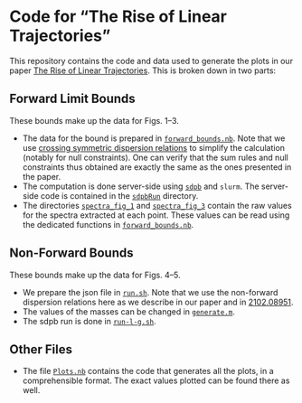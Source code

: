 # Code for “The Rise of Linear Trajectories”

This repository contains the code and data used to generate the plots in
our paper
[The Rise of Linear Trajectories](https://arxiv.org/abs/2510.07991).
This is broken down in two parts:

## Forward Limit Bounds

These bounds make up the data for Figs. 1–3.

- The data for the bound is prepared in
  [`forward_bounds.nb`](forward_bounds.nb). Note that we use
  [crossing symmetric dispersion relations](https://doi.org/10.1103/PhysRevLett.126.181601)
  to simplify the calculation (notably for null constraints). One can
  verify that the sum rules and null constraints thus obtained are
  exactly the same as the ones presented in the paper.
- The computation is done server-side using
  [`sdpb`](https://github.com/davidsd/sdpb) and `slurm`. The server-side
  code is contained in the [`sdpbRun`](sdpbRun) directory.
- The directories [`spectra_fig_1`](spectra_fig_1) and
  [`spectra_fig_3`](spectra_fig_3) contain the raw values for the
  spectra extracted at
  each point. These values can be read using the dedicated functions in
  [`forward_bounds.nb`](forward_bounds.nb).

## Non-Forward Bounds

These bounds make up the data for Figs. 4–5.

- We prepare the json file in [`run.sh`](run.sh). Note that we use
  the non-forward dispersion relations here as we describe in our
  paper and in [2102.08951](https://arxiv.org/abs/2102.08951).
- The values of the masses can be changed in [`generate.m`](generate.m).
- The sdpb run is done in [`run-l-g.sh`](run-l-g.sh).

## Other Files

- The file [`Plots.nb`](Plots.nb) contains the code that generates all the plots, in a comprehensible format. The exact values plotted can be found there as well.
